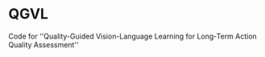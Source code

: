 # QGVL
Code for ''Quality-Guided Vision-Language Learning for Long-Term Action Quality Assessment''
